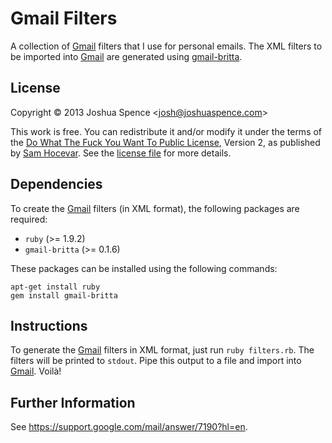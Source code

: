 Gmail Filters
=============
A collection of [Gmail][gmail] filters that I use for personal emails. The XML
filters to be imported into [Gmail][gmail] are generated using
[gmail-britta][github].

License
-------
Copyright &copy; 2013 Joshua Spence &lt;<josh@joshuaspence.com>&gt;

This work is free. You can redistribute it and/or modify it under the terms of
the [Do What The Fuck You Want To Public License][wtfpl], Version 2, as
published by [Sam Hocevar](sam@hocevar.net). See the [license file](LICENSE.md)
for more details.

Dependencies
------------
To create the [Gmail][gmail] filters (in XML format), the following packages are
required:

* `ruby` (>= 1.9.2)
* `gmail-britta` (>= 0.1.6)

These packages can be installed using the following commands:

```shell
apt-get install ruby
gem install gmail-britta
```

Instructions
------------
To generate the [Gmail][gmail] filters in XML format, just run
`ruby filters.rb`. The filters will be printed to `stdout`. Pipe this output to
a file and import into [Gmail][gmail]. Voilà!

Further Information
-------------------
See https://support.google.com/mail/answer/7190?hl=en.

[github]: <https://github.com/antifuchs/gmail-britta>
[gmail]: <https://mail.google.com>
[wtfpl]: <http://www.wtfpl.net>
